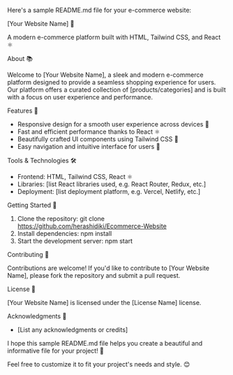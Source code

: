 
Here's a sample README.md file for your e-commerce website:

[Your Website Name] 🚀

A modern e-commerce platform built with HTML, Tailwind CSS, and React ⚛

About 📚

Welcome to [Your Website Name], a sleek and modern e-commerce platform designed to provide a seamless shopping experience for users. Our platform offers a curated collection of [products/categories] and is built with a focus on user experience and performance.

Features 🎉

- Responsive design for a smooth user experience across devices 📱
- Fast and efficient performance thanks to React ⚛
- Beautifully crafted UI components using Tailwind CSS 💅
- Easy navigation and intuitive interface for users 👥

Tools & Technologies 🛠

- Frontend: HTML, Tailwind CSS, React ⚛
- Libraries: [list React libraries used, e.g. React Router, Redux, etc.]
- Deployment: [list deployment platform, e.g. Vercel, Netlify, etc.]

Getting Started 🚀

1. Clone the repository: git clone https://github.com/herashidiki/Ecommerce-Website
2. Install dependencies: npm install
3. Start the development server: npm start

Contributing 🤝


Contributions are welcome! If you'd like to contribute to [Your Website Name], please fork the repository and submit a pull request.

License 📝

[Your Website Name] is licensed under the [License Name] license.

Acknowledgments 🙏

- [List any acknowledgments or credits]

I hope this sample README.md file helps you create a beautiful and informative file for your project! 🎉

Feel free to customize it to fit your project's needs and style. 😊